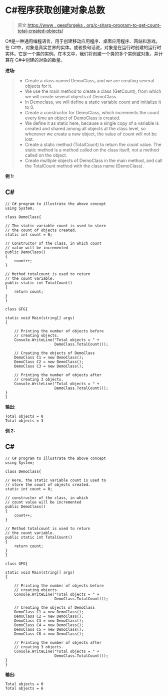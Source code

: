 # C#程序获取创建对象总数

> 原文:[https://www . geesforgeks . org/c-sharp-program-to-get-count-total-created-objects/](https://www.geeksforgeeks.org/c-sharp-program-to-get-the-count-of-total-created-objects/)

C#是一种通用编程语言，用于创建移动应用程序、桌面应用程序、网站和游戏。在 C#中，对象是真实世界的实体。或者换句话说，对象是在运行时创建的运行时实体。它是一个类的实例。在本文中，我们将创建一个类的多个实例或对象，并计算在 C#中创建的对象的数量。

**进场:**

> *   Create a class named DemoClass, and we are creating several objects for it.
> *   We use the main method to create a class (GetCount), from which we will create several objects of DemoClass.
> *   In Democlass, we will define a static variable count and initialize it to 0.
> *   Create a constructor for DemoClass, which increments the count every time an object of DemoClass is created.
> *   We define it as static here, because a single copy of a variable is created and shared among all objects at the class level, so whenever we create a new object, the value of count will not be lost.
> *   Create a static method (TotalCount) to return the count value. The static method is a method called on the class itself, not a method called on the object.
> *   Create multiple objects of DemoClass in the main method, and call the TotalCount method with the class name (DemoClass).

**例 1:**

## C#

```
// C# program to illustrate the above concept
using System;

class DemoClass{

// The static variable count is used to store
// the count of objects created.
static int count = 0;

// Constructor of the class, in which count
// value will be incremented
public DemoClass() 
{ 
    count++; 
}

// Method totalcount is used to return 
// the count variable.
public static int TotalCount() 
{  
    return count; 
}
}

class GFG{

static void Main(string[] args)
{

    // Printing the number of objects before 
    // creating objects.
    Console.WriteLine("Total objects = " + 
                      DemoClass.TotalCount());

    // Creating the objects of DemoClass
    DemoClass C1 = new DemoClass();
    DemoClass C2 = new DemoClass();
    DemoClass C3 = new DemoClass();

    // Printing the number of objects after 
    // creating 3 objects.
    Console.WriteLine("Total objects = " + 
                      DemoClass.TotalCount());
}
}
```

**输出:**

```
Total objects = 0
Total objects = 3
```

**例 2:**

## C#

```
// C# program to illustrate the above concept
using System;

class DemoClass{

// Here, the static variable count is used to 
// store the count of objects created.
static int count = 0;

// constructor of the class, in which 
// count value will be incremented
public DemoClass() 
{ 
    count++; 
}

// Method totalcount is used to return
// the count variable.
public static int TotalCount() 
{ 
    return count; 
}
}

class GFG{

static void Main(string[] args)
{

    // Printing the number of objects before
    // creating objects.
    Console.WriteLine("Total objects = " + 
                      DemoClass.TotalCount());

    // Creating the objects of DemoClass
    DemoClass C1 = new DemoClass();
    DemoClass C2 = new DemoClass();
    DemoClass C3 = new DemoClass();
    DemoClass C4 = new DemoClass();
    DemoClass C5 = new DemoClass();
    DemoClass C6 = new DemoClass();

    // Printing the number of objects after 
    // creating 3 objects.
    Console.WriteLine("Total objects = " + 
                      DemoClass.TotalCount());
}
}
```

**输出:**

```
Total objects = 0
Total objects = 6
```